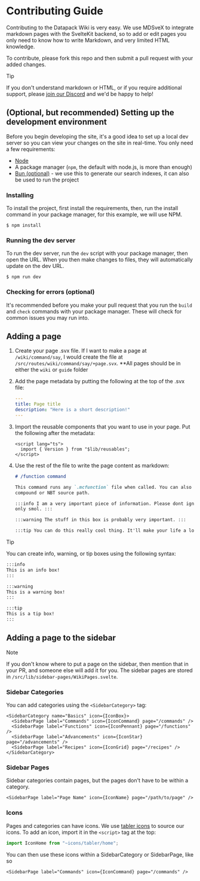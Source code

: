 # Contributing Guide

Contributing to the Datapack Wiki is very easy. We use MDSveX to integrate
markdown pages with the SvelteKit backend, so to add or edit pages you only need
to know how to write Markdown, and very limited HTML knowledge.

To contribute, please fork this repo and then submit a pull request with your
added changes.

> [!TIP]
> If you don't understand markdown or HTML, or if you require additional
> support, please [join our Discord](https://discord.datapackhub.net) and we'd
> be happy to help!

## (Optional, but recommended) Setting up the development environment

Before you begin developing the site, it's a good idea to set up a local dev
server so you can view your changes on the site in real-time. You only need a
few requirements:

- [Node](https://nodejs.org/en)
- A package manager (`npm`, the default with node.js, is more than enough)
- [Bun (optional)](https://bun.sh) - we use this to generate our search indexes,
  it can also be used to run the project

### Installing

To install the project, first install the requirements, then, run the install
command in your package manager, for this example, we will use NPM.

`$ npm install`

### Running the dev server

To run the dev server, run the `dev` script with your package manager, then open
the URL. When you then make changes to files, they will automatically update on
the dev URL.

`$ npm run dev`

### Checking for errors (optional)

It's recommended before you make your pull request that you run the `build` and
`check` commands with your package manager. These will check for common issues
you may run into.

## Adding a page

1. Create your page .svx file. If I want to make a page at `/wiki/command/say`,
   I would create the file at `/src/routes/wiki/command/say/+page.svx`. \*\*All
   pages should be in either the `wiki` or `guide` folder

2. Add the page metadata by putting the following at the top of the .svx file:

   ```yml
   ---
   title: Page title
   description: "Here is a short description!"
   ---
   ```

3. Import the reusable components that you want to use in your page. Put the
   following after the metadata:

   ```svelte
   <script lang="ts">
     import { Version } from "$lib/reusables";
   </script>
   ```

4. Use the rest of the file to write the page content as markdown:

   ```md
   # /function command

   This command runs any `.mcfunction` file when called. You can also pass in a NBT
   compound or NBT source path.

   :::info I am a very important piece of information. Please dont ignore me. I'm
   only smol. :::

   :::warning The stuff in this box is probably very important. :::

   :::tip You can do this really cool thing. It'll make your life a lot better! :::
   ```

> [!TIP]
> You can create info, warning, or tip boxes using the following syntax:
>
> ```md
> :::info
> This is an info box!
> :::
>
> :::warning
> This is a warning box!
> :::
>
> :::tip
> This is a tip box!
> :::
> ```

## Adding a page to the sidebar

> [!NOTE]
> If you don't know where to put a page on the sidebar, then mention
> that in your PR, and someone else will add it for you. The sidebar pages are
> stored in `/src/lib/sidebar-pages/WikiPages.svelte`.

### Sidebar Categories

You can add categories using the `<SidebarCategory>` tag:

```svelte
<SidebarCategory name="Basics" icon={IconBox}>
  <SidebarPage label="Commands" icon={IconCommand} page="/commands" />
  <SidebarPage label="Functions" icon={IconPennant} page="/functions" />
  <SidebarPage label="Advancements" icon={IconStar} page="/advancements" />
  <SidebarPage label="Recipes" icon={IconGrid} page="/recipes" />
</SidebarCategory>
```

### Sidebar Pages

Sidebar categories contain pages, but the pages don't have to be within a
category.

```svelte
<SidebarPage label="Page Name" icon={IconName} page="/path/to/page" />
```

### Icons

Pages and categories can have icons. We use
[tabler icons](https://tabler-icons.io) to source our icons. To add an icon,
import it in the `<script>` tag at the top:

```ts
import IconHome from "~icons/tabler/home";
```

You can then use these icons within a SidebarCategory or SidebarPage, like so

```svelte
<SidebarPage label="Commands" icon={IconCommand} page="/commands" />
```
